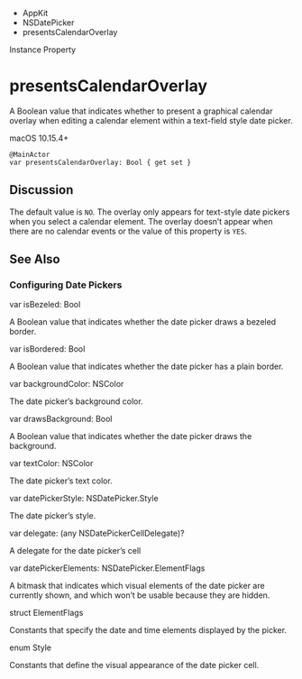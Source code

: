 

- AppKit
- NSDatePicker
-  presentsCalendarOverlay 

Instance Property

# presentsCalendarOverlay

A Boolean value that indicates whether to present a graphical calendar overlay when editing a calendar element within a text-field style date picker.

macOS 10.15.4+

``` source
@MainActor
var presentsCalendarOverlay: Bool { get set }
```

## Discussion

The default value is `NO`. The overlay only appears for text-style date pickers when you select a calendar element. The overlay doesn’t appear when there are no calendar events or the value of this property is `YES`.

## See Also

### Configuring Date Pickers

var isBezeled: Bool

A Boolean value that indicates whether the date picker draws a bezeled border.

var isBordered: Bool

A Boolean value that indicates whether the date picker has a plain border.

var backgroundColor: NSColor

The date picker’s background color.

var drawsBackground: Bool

A Boolean value that indicates whether the date picker draws the background.

var textColor: NSColor

The date picker’s text color.

var datePickerStyle: NSDatePicker.Style

The date picker’s style.

var delegate: (any NSDatePickerCellDelegate)?

A delegate for the date picker’s cell

var datePickerElements: NSDatePicker.ElementFlags

A bitmask that indicates which visual elements of the date picker are currently shown, and which won’t be usable because they are hidden.

struct ElementFlags

Constants that specify the date and time elements displayed by the picker.

enum Style

Constants that define the visual appearance of the date picker cell.

